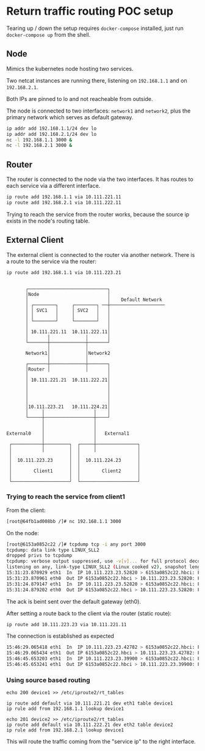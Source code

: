
# Return traffic routing POC setup

Tearing up / down the setup requires `docker-compose` installed, just run `docker-compose up` from the shell.

## Node

Mimics the kubernetes node hosting two services.

Two netcat instances are running there, listening on `192.168.1.1` and on `192.168.2.1`.

Both IPs are pinned to lo and not reacheable from outside.

The node is connected to two interfaces: `network1` and `network2`, plus the primary network which serves as default gateway.

```bash
ip addr add 192.168.1.1/24 dev lo
ip addr add 192.168.2.1/24 dev lo
nc -l 192.168.1.1 3000 &
nc -l 192.168.2.1 3000 &
```

## Router

The router is connected to the node via the two interfaces. It has routes to each service via a different interface.

```bash
ip route add 192.168.1.1 via 10.111.221.11
ip route add 192.168.2.1 via 10.111.222.11
```

Trying to reach the service from the router works, because the source ip exists in the node's routing table.

## External Client

The external client is connected to the router via another network. There is a route to the service via the router:

```bash
ip route add 192.168.1.1 via 10.111.223.21
```

```none

       ┌─────────────────────────────┐
       │Node                         │
       │                             │    Default Network
       │ ┌────────┐     ┌────────┐ ──┼────────────────────
       │ │ SVC1   │     │ SVC2   │   │
       │ │        │     │        │   │
       │ └────────┘     └────────┘   │
       │                             │
       │ 10.111.221.11  10.111.222.11│
       │       │             │       │
       └───────┼─────────────┼───────┘
               │             │
       Network1│             │Network2
               │             │
       ┌───────┼─────────────┼───────┐
       │Router │             │       │
       │                             │
       │ 10.111.221.21  10.111.222.21│
       │                             │
       │                             │
       │                             │
       │                             │
       │10.111.223.21   10.111.224.21│
       │     │                  │    │
       └─────┼──────────────────┼────┘
             │                  │
             │                  │
External0    │                  │   External1
             │                  │
 ┌───────────┼─────────┐  ┌─────┼───────────────┐
 │           │         │  │     │               │
 │                     │  │                     │
 │  10.111.223.23      │  │  10.111.224.23      │
 │                     │  │                     │
 │        Client1      │  │        Client2      │
 │                     │  │                     │
 └─────────────────────┘  └─────────────────────┘
```

### Trying to reach the service from client1

From the client:

```bash
[root@64fb1ad008bb /]# nc 192.168.1.1 3000
```

On the node:

```bash
[root@6153a0852c22 /]# tcpdump tcp -i any port 3000
tcpdump: data link type LINUX_SLL2
dropped privs to tcpdump
tcpdump: verbose output suppressed, use -v[v]... for full protocol decode
listening on any, link-type LINUX_SLL2 (Linux cooked v2), snapshot length 262144 bytes
15:31:23.870929 eth1  In  IP 10.111.223.23.52820 > 6153a0852c22.hbci: Flags [S], seq 3242029860, win 64240, options [mss 1460,sackOK,TS val 3023128915 ecr 0,nop,wscale 7], length 0
15:31:23.870961 eth0  Out IP 6153a0852c22.hbci > 10.111.223.23.52820: Flags [S.], seq 3695558510, ack 3242029861, win 65160, options [mss 1460,sackOK,TS val 2396430004 ecr 3023128915,nop,wscale 7], length 0
15:31:24.879147 eth1  In  IP 10.111.223.23.52820 > 6153a0852c22.hbci: Flags [S], seq 3242029860, win 64240, options [mss 1460,sackOK,TS val 3023129923 ecr 0,nop,wscale 7], length 0
15:31:24.879202 eth0  Out IP 6153a0852c22.hbci > 10.111.223.23.52820: Flags [S.], seq 3695558510, ack 3242029861, win 65160, options [mss 1460,sackOK,TS val 2396430964 ecr 3023129923,nop,wscale 7], length 0
```

The ack is beint sent over the default gateway (eth0).

After setting a route back to the client via the router (static route):

```bash
ip route add 10.111.223.23 via 10.111.221.11
```

The connection is established as expected

```bash
15:46:29.065418 eth1  In  IP 10.111.223.23.42782 > 6153a0852c22.hbci: Flags [S], seq 386908592, win 64240, options [mss 1460,sackOK,TS val 3024034109 ecr 0,nop,wscale 7], length 0
15:46:29.065434 eth1  Out IP 6153a0852c22.hbci > 10.111.223.23.42782: Flags [R.], seq 0, ack 386908593, win 0, length 0
15:46:45.653203 eth1  In  IP 10.111.223.23.39900 > 6153a0852c22.hbci: Flags [S], seq 3663634585, win 64240, options [mss 1460,sackOK,TS val 3024050697 ecr 0,nop,wscale 7], length 0
15:46:45.653241 eth1  Out IP 6153a0852c22.hbci > 10.111.223.23.39900: Flags [R.], seq 0, ack 3663634586, win 0, length 0
```

### Using source based routing

```
echo 200 device1 >> /etc/iproute2/rt_tables

ip route add default via 10.111.221.21 dev eth1 table device1
ip rule add from 192.168.1.1 lookup device1

echo 201 device2 >> /etc/iproute2/rt_tables
ip route add default via 10.111.222.21 dev eth2 table device2
ip rule add from 192.168.2.1 lookup device1
```

This will route the traffic coming from the "service ip" to the right interface.
